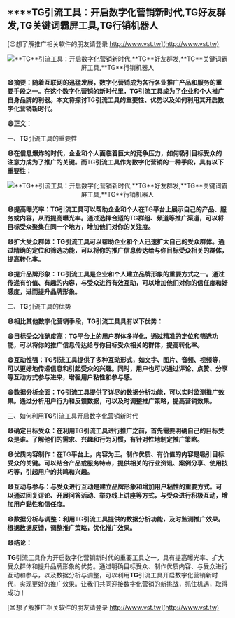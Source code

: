 ## ****TG**引流工具：开启数字化营销新时代,**TG**好友群发,**TG**关键词霸屏工具,**TG**行销机器人**

[😍想了解推广相关软件的朋友请登录 http://www.vst.tw](http://www.vst.tw)

 <center><img src="https://vst.tw/MP4/tuiguang/png/4.png" alt="**TG**引流工具：开启数字化营销新时代,**TG**好友群发,**TG**关键词霸屏工具,**TG**行销机器人"></center>

**😄摘要：随着互联网的迅猛发展，数字化营销成为各行各业推广产品和服务的重要手段之一。在这个数字化营销的新时代里，**TG**引流工具成为了企业和个人推广自身品牌的利器。本文将探讨**TG**引流工具的重要性、优势以及如何利用其开启数字化营销新时代。**

**😄正文：**

一、**TG**引流工具的重要性

**😄在信息爆炸的时代，企业和个人面临着巨大的竞争压力，如何吸引目标受众的注意力成为了推广的关键。而**TG**引流工具作为数字化营销的一种手段，具有以下重要性：**

 <center><img src="https://vst.tw/MP4/tuiguang/png/0.png" alt="**TG**引流工具：开启数字化营销新时代,**TG**好友群发,**TG**关键词霸屏工具,**TG**行销机器人"></center>

**😄提高曝光率：**TG**引流工具可以帮助企业和个人在**TG**平台上展示自己的产品、服务或内容，从而提高曝光率。通过选择合适的**TG**群组、频道等推广渠道，可以将目标受众聚集在同一个地方，增加他们对你的关注度。**

**😄扩大受众群体：**TG**引流工具可以帮助企业和个人迅速扩大自己的受众群体。通过精确的定位和筛选功能，可以将你的推广信息传达给与你目标受众相关的群体，提高转化率。**

**😄提升品牌形象：**TG**引流工具是企业和个人建立品牌形象的重要方式之一。通过传递有价值、有趣的内容，与受众进行有效互动，可以增加他们对你的信任度和好感度，进而提升品牌形象。**

二、**TG**引流工具的优势

**😄相比其他数字化营销手段，**TG**引流工具具有以下优势：**

**😄目标受众准确度高：**TG**平台上的用户群体多样化，通过精准的定位和筛选功能，可以将你的推广信息传达给与你目标受众相关的群体，提高转化率。**

**😄互动性强：**TG**引流工具提供了多种互动形式，如文字、图片、音频、视频等，可以更好地传递信息和引起受众的兴趣。同时，用户也可以通过评论、点赞、分享等互动方式参与进来，增强用户粘性和参与感。**

**😄数据分析全面：**TG**引流工具提供了详尽的数据分析功能，可以实时监测推广效果。通过分析用户行为和反馈数据，可以及时调整推广策略，提高营销效果。**

三、如何利用**TG**引流工具开启数字化营销新时代

**😄确定目标受众：在利用**TG**引流工具进行推广之前，首先需要明确自己的目标受众是谁。了解他们的需求、兴趣和行为习惯，有针对性地制定推广策略。**

**😄优质内容制作：在**TG**平台上，内容为王。制作优质、有价值的内容是吸引目标受众的关键。可以结合产品或服务特点，提供相关的行业资讯、案例分享、使用技巧等，引起用户的共鸣和兴趣。**

**😄互动与参与：与受众进行互动是建立品牌形象和增加用户粘性的重要方式。可以通过回复评论、开展问答活动、举办线上讲座等方式，与受众进行积极互动，增加用户黏性和信任度。**

**😄数据分析与调整：利用**TG**引流工具提供的数据分析功能，及时监测推广效果。根据数据反馈，调整推广策略，优化推广效果。**

**😄结论：**

**TG**引流工具作为开启数字化营销新时代的重要工具之一，具有提高曝光率、扩大受众群体和提升品牌形象的优势。通过明确目标受众、制作优质内容、与受众进行互动和参与，以及数据分析与调整，可以利用**TG**引流工具开启数字化营销新时代，实现更好的推广效果。让我们共同迎接数字化营销的新挑战，抓住机遇，取得成功！

[😍想了解推广相关软件的朋友请登录 http://www.vst.tw](http://www.vst.tw)



